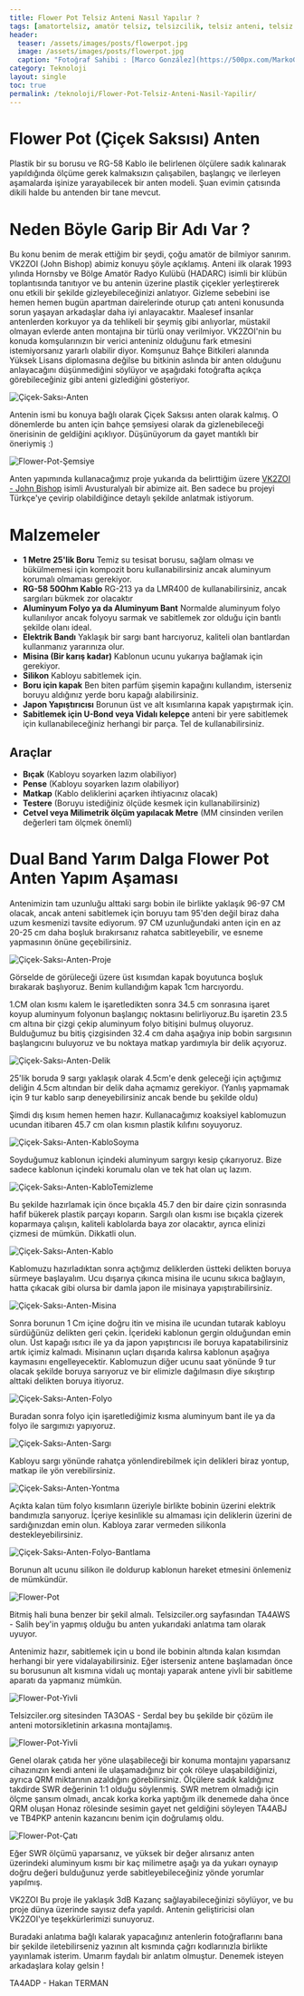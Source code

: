 ```yaml
---
title: Flower Pot Telsiz Anteni Nasıl Yapılır ?
tags: [amatortelsiz, amatör telsiz, telsizcilik, telsiz anteni, telsiz anteni yapmak, telsiz anteni yapımı, el yapımı anten, anten yapmak, flower pot, su borusu anten, ozmak anten yapımı, diamond anten yapımı, uhf anten, vhf anten]
header:
  teaser: /assets/images/posts/flowerpot.jpg
  image: /assets/images/posts/flowerpot.jpg
  caption: "Fotoğraf Sahibi : [Marco González](https://500px.com/MarkoGonzalez)"
category: Teknoloji
layout: single
toc: true
permalink: /teknoloji/Flower-Pot-Telsiz-Anteni-Nasil-Yapilir/
---
```


# Flower Pot (Çiçek Saksısı) Anten

Plastik bir su borusu ve RG-58 Kablo ile belirlenen ölçülere sadık kalınarak yapıldığında ölçüme gerek kalmaksızın çalışabilen, başlangıç ve ilerleyen aşamalarda işinize yarayabilecek bir anten modeli. Şuan evimin çatısında dikili halde bu antenden bir tane mevcut.

# Neden Böyle Garip Bir Adı Var ?

Bu konu benim de merak ettiğim bir şeydi, çoğu amatör de bilmiyor sanırım. VK2ZOI (John Bishop) abimiz konuyu şöyle açıklamış. Anteni ilk olarak 1993 yılında Hornsby ve Bölge Amatör Radyo Kulübü (HADARC) isimli bir klübün toplantısında tanıtıyor ve bu antenin üzerine plastik çiçekler yerleştirerek onu etkili bir şekilde gizleyebileceğinizi anlatıyor. Gizleme sebebini ise hemen hemen bugün apartman dairelerinde oturup çatı anteni konusunda sorun yaşayan arkadaşlar daha iyi anlayacaktır. Maalesef insanlar antenlerden korkuyor ya da tehlikeli bir şeymiş gibi anlıyorlar, müstakil olmayan evlerde anten montajına bir türlü onay verilmiyor.
VK2ZOI'nin bu konuda komşularınızın bir verici anteniniz olduğunu fark etmesini istemiyorsanız yararlı olabilir diyor. Komşunuz Bahçe Bitkileri alanında Yüksek Lisans diplomasına değilse bu bitkinin aslında bir anten olduğunu anlayacağını düşünmediğini söylüyor ve aşağıdaki fotoğrafta açıkça görebileceğiniz gibi anteni gizlediğini gösteriyor.

![Çiçek-Saksı-Anten](https://vk2zoi.com/assets/flowerpot-presentation.jpg)

Antenin ismi bu konuya bağlı olarak Çiçek Saksısı anten olarak kalmış. O dönemlerde bu anten için bahçe şemsiyesi olarak da gizlenebileceği önerisinin de geldiğini açıklıyor. Düşünüyorum da gayet mantıklı bir öneriymiş :)

![Flower-Pot-Şemsiye](https://m.media-amazon.com/images/I/31Ea0Qql4qL.jpg)

Anten yapımında kullanacağımız proje yukarıda da belirttiğim üzere [VK2ZOI - John Bishop](https://vk2zoi.com/) isimli Avusturalyalı bir abimize ait. Ben sadece bu projeyi Türkçe'ye çevirip olabildiğince detaylı şekilde anlatmak istiyorum.

# Malzemeler

- **1 Metre 25'lik Boru** Temiz su tesisat borusu, sağlam olması ve bükülmemesi için kompozit boru kullanabilirsiniz ancak aluminyum korumalı olmaması gerekiyor.
- **RG-58 50Ohm Kablo** RG-213 ya da LMR400 de kullanabilirsiniz, ancak sargıları bükmek zor olacaktır
- **Aluminyum Folyo ya da Aluminyum Bant** Normalde aluminyum folyo kullanılıyor ancak folyoyu sarmak ve sabitlemek zor olduğu için bantlı şekilde olanı ideal.
- **Elektrik Bandı** Yaklaşık bir sargı bant harcıyoruz, kaliteli olan bantlardan kullanmanız yararınıza olur.
- **Misina (Bir karış kadar)** Kablonun ucunu yukarıya bağlamak için gerekiyor.
- **Silikon** Kabloyu sabitlemek için.
- **Boru için kapak** Ben biten parfüm şişemin kapağını kullandım, isterseniz boruyu aldığınız yerde boru kapağı alabilirsiniz.
- **Japon Yapıştırıcısı** Borunun üst ve alt kısımlarına kapak yapıştırmak için.
- **Sabitlemek için U-Bond veya Vidalı kelepçe** anteni bir yere sabitlemek için kullanabileceğiniz herhangi bir parça. Tel de kullanabilirsiniz.

## Araçlar
- **Bıçak** (Kabloyu soyarken lazım olabiliyor)
- **Pense** (Kabloyu soyarken lazım olabiliyor)
- **Matkap** (Kablo deliklerini açarken ihtiyacınız olacak)
- **Testere** (Boruyu istediğiniz ölçüde kesmek için kullanabilirsiniz)
- **Cetvel veya Milimetrik ölçüm yapılacak Metre** (MM cinsinden verilen değerleri tam ölçmek önemli)

# Dual Band Yarım Dalga Flower Pot Anten Yapım Aşaması

Antenimizin tam uzunluğu alttaki sargı bobin ile birlikte yaklaşık 96-97 CM olacak, ancak anteni sabitlemek için boruyu tam 95'den değil biraz daha uzum kesmenizi tavsite ediyorum. 97 CM uzunluğundaki anten için en az 20-25 cm daha boşluk bırakırsanız rahatca sabitleyebilir, ve esneme yapmasının önüne geçebilirsiniz.

![Çiçek-Saksı-Anten-Proje](/assets/images/posts/yazi/yarim-dalga-flower-pot.jpg)

Görselde de görüleceği üzere üst kısımdan kapak boyutunca boşluk bırakarak başlıyoruz. Benim kullandığım kapak 1cm harcıyordu.

1.CM olan kısmı kalem le işaretledikten sonra 34.5 cm sonrasına işaret koyup aluminyum folyonun başlangıç noktasını belirliyoruz.Bu işaretin 23.5 cm altına bir çizgi çekip aluminyum folyo bitişini bulmuş oluyoruz. Bulduğumuz bu bitiş çizgisinden 32.4 cm daha aşağıya inip bobin sargısının başlangıcını buluyoruz ve bu noktaya matkap yardımıyla bir delik açıyoruz.

![Çiçek-Saksı-Anten-Delik](https://vk2zoi.com/assets/drilling-angle.jpg)

25'lik boruda 9 sargı yaklaşık olarak 4.5cm'e denk geleceği için açtığımız deliğin 4.5cm altından bir delik daha açmamız gerekiyor. (Yanlış yapmamak için 9 tur kablo sarıp deneyebilirsiniz ancak bende bu şekilde oldu)

Şimdi dış kısım hemen hemen hazır. Kullanacağımız koaksiyel kablomuzun ucundan itibaren 45.7 cm olan kısmın plastik kılıfını soyuyoruz.

![Çiçek-Saksı-Anten-KabloSoyma](https://vk2zoi.com/assets/cut-coax.jpg)

Soyduğumuz kablonun içindeki aluminyum sargıyı kesip çıkarıyoruz. Bize sadece kablonun içindeki korumalu olan ve tek hat olan uç lazım.

![Çiçek-Saksı-Anten-KabloTemizleme](https://vk2zoi.com/assets/cleanup-coax.jpg)

Bu şekilde hazırlamak için önce bıçakla 45.7 den bir daire çizin sonrasında hafif bükerek plastik parçayı koparın. Sargılı olan kısmı ise bıçakla çizerek koparmaya çalışın, kaliteli kablolarda baya zor olacaktır, ayrıca elinizi çizmesi de mümkün. Dikkatli olun.

![Çiçek-Saksı-Anten-Kablo](https://vk2zoi.com/assets/feed-coax.jpg)

Kablomuzu hazırladıktan sonra açtığımız deliklerden üstteki delikten boruya sürmeye başlayalım. Ucu dışarıya çıkınca misina ile ucunu sıkıca bağlayın, hatta çıkacak gibi olursa bir damla japon ile misinaya yapıştırabilirsiniz.

![Çiçek-Saksı-Anten-Misina](https://vk2zoi.com/assets/fishing-line.jpg)

Sonra borunun 1 Cm içine doğru itin ve misina ile ucundan tutarak kabloyu sürdüğünüz delikten geri çekin. İçerideki kablonun gergin olduğundan emin olun. Üst kapağı ısıtıcı ile ya da japon yapıştırıcısı ile boruya kapatabilirsiniz artık içimiz kalmadı. Misinanın uçları dışarıda kalırsa kablonun aşağıya kaymasını engelleyecektir. Kablomuzun diğer ucunu saat yönünde 9 tur olacak şekilde boruya sarıyoruz ve bir elimizle dağılmasın diye sıkıştırıp alttaki delikten boruya itiyoruz.

![Çiçek-Saksı-Anten-Folyo](https://vk2zoi.com/assets/sleeve.jpg)

Buradan sonra folyo için işaretlediğimiz kısma aluminyum bant ile ya da folyo ile sargımızı yapıyoruz.

![Çiçek-Saksı-Anten-Sargı](https://vk2zoi.com/assets/coil.jpg)

Kabloyu sargı yönünde rahatça yönlendirebilmek için delikleri biraz yontup, matkap ile yön verebilirsiniz.

![Çiçek-Saksı-Anten-Yontma](https://vk2zoi.com/assets/coil-holes-2.jpg)

Açıkta kalan tüm folyo kısımların üzeriyle birlikte bobinin üzerini elektrik bandımızla sarıyoruz. İçeriye kesinlikle su almaması için deliklerin üzerini de sardığınızdan emin olun. Kabloya zarar vermeden silikonla destekleyebilirsiniz.

![Çiçek-Saksı-Anten-Folyo-Bantlama](https://vk2zoi.com/assets/sleeve-heatshrink-2.jpg)

Borunun alt ucunu silikon ile doldurup kablonun hareket etmesini önlemeniz de mümkündür.

![Flower-Pot](/assets/images/posts/yazi/fpot.jpg)

Bitmiş hali buna benzer bir şekil almalı. Telsizciler.org sayfasından TA4AWS - Salih bey'in yapmış olduğu bu anten yukarıdaki anlatıma tam olarak uyuyor.

Antenimiz hazır, sabitlemek için u bond ile bobinin altında kalan kısımdan herhangi bir yere vidalayabilirsiniz. Eğer isterseniz antene başlamadan önce su borusunun alt kısmına vidalı uç montajı yaparak antene yivli bir sabitleme aparatı da yapmanız mümkün.

![Flower-Pot-Yivli](/assets/images/posts/yazi/anten-aparat1.jpg)

Telsizciler.org sitesinden TA3OAS - Serdal bey bu şekilde bir çözüm ile anteni motorsikletinin arkasına montajlamış.

![Flower-Pot-Yivli](/assets/images/posts/yazi/anten-aparat2.jpg)

Genel olarak çatıda her yöne ulaşabileceği bir konuma montajını yaparsanız cihazınızın kendi anteni ile ulaşamadığınız bir çok röleye ulaşabildiğinizi, ayrıca QRM miktarının azaldığını görebilirsiniz. Ölçülere sadık kaldığınız takdirde SWR değerinin 1:1 olduğu söylenmiş. SWR metrem olmadığı için ölçme şansım olmadı, ancak korka korka yaptığım ilk denemede daha önce QRM oluşan Honaz rölesinde sesimin gayet net geldiğini söyleyen TA4ABJ ve TB4PKP antenin kazancını benim için doğrulamış oldu.

![Flower-Pot-Çatı](http://www.purwoko-edi.com/wp-content/uploads/2020/05/Flower-2BPot-2B-25282-2529.jpg)

Eğer SWR ölçümü yaparsanız, ve yüksek bir değer alırsanız anten üzerindeki aluminyum kısmı bir kaç milimetre aşağı ya da yukarı oynayıp doğru değeri bulduğunuz yerde sabitleyebileceğiniz yönde yorumlar yapılmış.

VK2ZOI Bu proje ile yaklaşık 3dB Kazanç sağlayabileceğinizi söylüyor, ve bu proje dünya üzerinde sayısız defa yapıldı. Antenin geliştiricisi olan VK2ZOI'ye teşekkürlerimizi sunuyoruz.

Buradaki anlatıma bağlı kalarak yapacağınız antenlerin fotoğraflarını bana bir şekilde iletebilirseniz yazının alt kısmında çağrı kodlarınızla birlikte yayınlamak isterim. Umarım faydalı bir anlatım olmuştur.
Denemek isteyen arkadaşlara kolay gelsin !

TA4ADP - Hakan TERMAN
